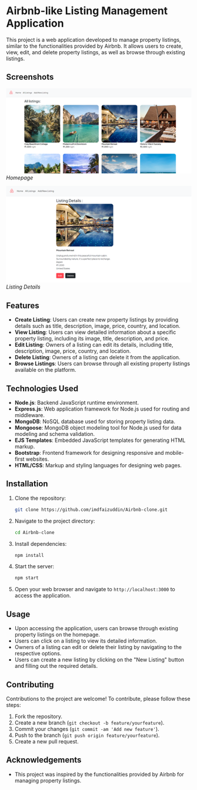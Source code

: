 # Airbnb-like Listing Management Application

This project is a web application developed to manage property listings, similar to the functionalities provided by Airbnb. It allows users to create, view, edit, and delete property listings, as well as browse through existing listings.

## Screenshots

![Homepage](/screenshots/HomePage.png)
*Homepage*

![Listing Details](/screenshots/listing_details.png)
*Listing Details*


## Features

- **Create Listing**: Users can create new property listings by providing details such as title, description, image, price, country, and location.
- **View Listing**: Users can view detailed information about a specific property listing, including its image, title, description, and price.
- **Edit Listing**: Owners of a listing can edit its details, including title, description, image, price, country, and location.
- **Delete Listing**: Owners of a listing can delete it from the application.
- **Browse Listings**: Users can browse through all existing property listings available on the platform.

## Technologies Used

- **Node.js**: Backend JavaScript runtime environment.
- **Express.js**: Web application framework for Node.js used for routing and middleware.
- **MongoDB**: NoSQL database used for storing property listing data.
- **Mongoose**: MongoDB object modeling tool for Node.js used for data modeling and schema validation.
- **EJS Templates**: Embedded JavaScript templates for generating HTML markup.
- **Bootstrap**: Frontend framework for designing responsive and mobile-first websites.
- **HTML/CSS**: Markup and styling languages for designing web pages.

## Installation

1. Clone the repository:

    ```bash
    git clone https://github.com/imdfaizuddin/Airbnb-clone.git
    ```

2. Navigate to the project directory:

    ```bash
    cd Airbnb-clone
    ```

3. Install dependencies:

    ```bash
    npm install
    ```

4. Start the server:

    ```bash
    npm start
    ```

5. Open your web browser and navigate to `http://localhost:3000` to access the application.

## Usage

- Upon accessing the application, users can browse through existing property listings on the homepage.
- Users can click on a listing to view its detailed information.
- Owners of a listing can edit or delete their listing by navigating to the respective options.
- Users can create a new listing by clicking on the "New Listing" button and filling out the required details.

## Contributing

Contributions to the project are welcome! To contribute, please follow these steps:

1. Fork the repository.
2. Create a new branch (`git checkout -b feature/yourfeature`).
3. Commit your changes (`git commit -am 'Add new feature'`).
4. Push to the branch (`git push origin feature/yourfeature`).
5. Create a new pull request.


## Acknowledgements

- This project was inspired by the functionalities provided by Airbnb for managing property listings.
